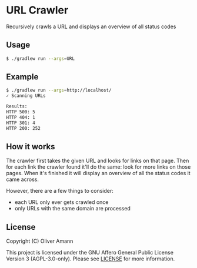 # URL Crawler

Recursively crawls a URL and displays an overview of all status codes

## Usage

```bash
$ ./gradlew run --args=URL
```

## Example

```bash
$ ./gradlew run --args=http://localhost/
✓ Scanning URLs

Results:
HTTP 500: 5
HTTP 404: 1
HTTP 301: 4
HTTP 200: 252
```

## How it works

The crawler first takes the given URL and looks for links on that page. Then for each link the crawler found it'll do the same: look for more links on those pages. When it's finished it will display an overview of all the status codes it came across.

However, there are a few things to consider:
- each URL only ever gets crawled once
- only URLs with the same domain are processed

## License

Copyright (C) Oliver Amann

This project is licensed under the GNU Affero General Public License Version 3 (AGPL-3.0-only). Please see [LICENSE](./LICENSE) for more information.
